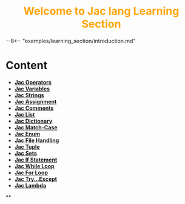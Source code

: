 <h1 style="color: orange; font-weight: bold; text-align: center;">Welcome to Jac lang Learning Section</h1>

--8<-- "examples/learning_section/introduction.md"


# Content

- [**Jac Operators**](jac_operators.md)
- [**Jac Variables**](jac_variables.md)
- [**Jac Strings**](jac_strings.md)
- [**Jac Assignment**](jac_assignment.md)
- [**Jac Comments**](jac_comments.md)
- [**Jac List**](jac_list.md)
- [**Jac Dictionary**](jac_dictionary.md)
- [**Jac Match-Case**](jac_match_case.md)
- [**Jac Enum**](jac_enum.md)
- [**Jac File Handling**](jac_file_handling.md)
- [**Jac Tuple**](jac_tuple.md)
- [**Jac Sets**](jac_sets.md)
- [**Jac If Statement**](jac_if_statement.md)
- [**Jac While Loop**](jac_while_loops.md)
- [**Jac For Loop**](jac_for_loops.md)
- [**Jac Try...Except**](jac_try_except.md)
- [**Jac Lambda**](jac_lambda.md)

**